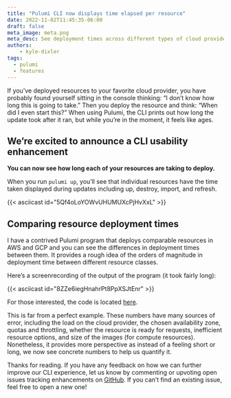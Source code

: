 ```yaml
---
title: "Pulumi CLI now displays time elapsed per resource"
date: 2022-11-02T11:45:35-06:00
draft: false
meta_image: meta.png
meta_desc: See deployment times across different types of cloud provider resources.
authors:
    - kyle-dixler
tags: 
  - pulumi
  - features
---
```


If you’ve deployed resources to your favorite cloud provider, you have probably found yourself sitting in the console thinking: “I don’t know how long this is going to take.” Then you deploy the resource and think: “When did I even start this?” When using Pulumi, the CLI prints out how long the update took after it ran, but while you’re in the moment, it feels like ages.

## We’re excited to announce a CLI usability enhancement

**You can now see how long each of your resources are taking to deploy.**

When you run `pulumi up`, you’ll see that individual resources have the time taken displayed during updates including up, destroy, import, and refresh.

{{< asciicast id="5Qf4oLoYOWvUHUMUXcPjHvXxL" >}}

## Comparing resource deployment times

I have a contrived Pulumi program that deploys comparable resources in AWS and GCP and you can see the differences in deployment times between them. It provides a rough idea of the orders of magnitude in deployment time between different resource classes.

Here’s a screenrecording of the output of the program (it took fairly long):

{{< asciicast id="8ZZe6iegHnahrPt8PpXSJtEnr" >}}

For those interested, the code is located [here](https://gist.github.com/dixler/d54883b399d31d934188a36f08ae9e77).

This is far from a perfect example. These numbers have many sources of error, including the load on the cloud provider, the chosen availability zone, quotas and throttling, whether the resource is ready for requests, inefficient resource options, and size of the images (for compute resources). Nonetheless, it provides more perspective as instead of a feeling short or long, we now see concrete numbers to help us quantify it.

Thanks for reading. If you have any feedback on how we can further improve our CLI experience, let us know by commenting or upvoting open issues tracking enhancements on [GitHub](https://github.com/pulumi/pulumi). If you can’t find an existing issue, feel free to open a new one!
